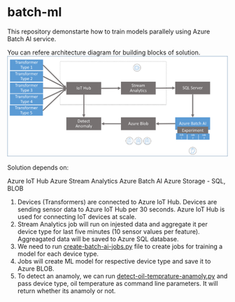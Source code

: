 # batch-ml

This repository demonstarte how to train models parallely using Azure Batch AI service.

You can refere architecture diagram for building blocks of solution.
![Solution Block Diagram](https://github.com/Coder-2xx/batch-ml/blob/master/using-azure-batch-ai/solution-architecture.png)

Solution depends on:

Azure IoT Hub
Azure Stream Analytics
Azure Batch AI
Azure Storage - SQL, BLOB

1. Devices (Transformers) are connected to Azure IoT Hub. Devices are sending sensor data to Azure IoT Hub per 30 seconds. Azure IoT Hub is used for connecting IoT devices at scale.
2. Stream Analytics job will run on injested data and aggregate it per device type for last five minutes (10 sensor values per feature). Aggreagated data will be saved to Azure SQL database.
3. We need to run [create-batch-ai-jobs.py](https://github.com/Coder-2xx/batch-ml/blob/master/using-azure-batch-ai/create-batch-ai-jobs.py) file to create jobs for training a model for each device type.
4. Jobs will create ML model for respective device type and save it to Azure BLOB.
5. To detect an anamoly, we can run [detect-oil-temprature-anamoly.py](https://github.com/Coder-2xx/batch-ml/blob/master/using-azure-batch-ai/detect-oil-temprature-anamoly.py) and pass device type, oil temperature as command line parameters. It will return whether its anamoly or not.